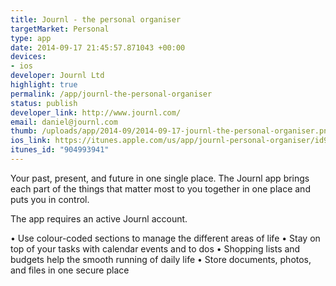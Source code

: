 ```yaml
--- 
title: Journl - the personal organiser
targetMarket: Personal
type: app
date: 2014-09-17 21:45:57.871043 +00:00
devices: 
- ios
developer: Journl Ltd
highlight: true
permalink: /app/journl-the-personal-organiser
status: publish
developer_link: http://www.journl.com/
email: daniel@journl.com
thumb: /uploads/app/2014-09/2014-09-17-journl-the-personal-organiser.png
ios_link: https://itunes.apple.com/us/app/journl-personal-organiser/id904993941?mt=8
itunes_id: "904993941"
---
```


Your past, present, and future in one single place. The Journl app brings each part of the things that matter most to you together in one place and puts you in control.

The app requires an active Journl account.

• Use colour-coded sections to manage the different areas of life
• Stay on top of your tasks with calendar events and to dos
• Shopping lists and budgets help the smooth running of daily life
• Store documents, photos, and files in one secure place

